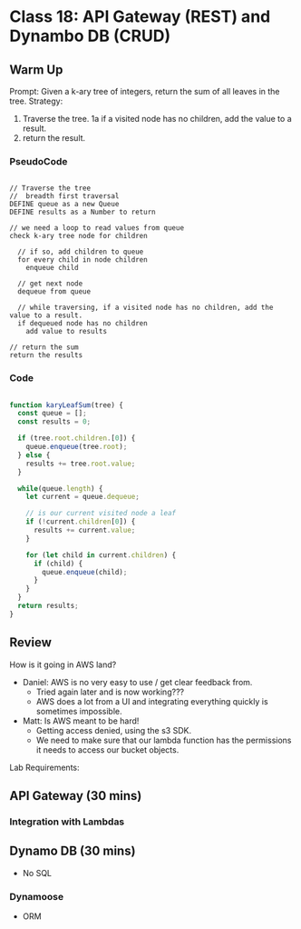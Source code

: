 # Class 18: API Gateway (REST) and Dynambo DB  (CRUD)

## Warm Up

Prompt: Given a k-ary tree of integers, return the sum of all leaves in the tree.
Strategy:

 1. Traverse the tree.
    1a if a visited node has no children, add the value to a result.
 1. return the result.

### PseudoCode

```text

// Traverse the tree
//  breadth first traversal
DEFINE queue as a new Queue
DEFINE results as a Number to return

// we need a loop to read values from queue
check k-ary tree node for children

  // if so, add children to queue
  for every child in node children
    enqueue child

  // get next node
  dequeue from queue

  // while traversing, if a visited node has no children, add the value to a result.
  if dequeued node has no children
    add value to results

// return the sum
return the results

```

### Code

```javascript

function karyLeafSum(tree) {
  const queue = [];
  const results = 0;

  if (tree.root.children.[0]) {
    queue.enqueue(tree.root);
  } else {
    results += tree.root.value;
  }

  while(queue.length) {
    let current = queue.dequeue;

    // is our current visited node a leaf
    if (!current.children[0]) {
      results += current.value;
    }

    for (let child in current.children) {
      if (child) {
        queue.enqueue(child);
      }
    }
  }
  return results;
}


```

## Review

How is it going in AWS land?

- Daniel: AWS is no very easy to use / get clear feedback from.
  - Tried again later and is now working???
  - AWS does a lot from a UI and integrating everything quickly is sometimes impossible.
- Matt: Is AWS meant to be hard!
  - Getting access denied, using the s3 SDK.
  - We need to make sure that our lambda function has the permissions it needs to access our bucket objects.

Lab Requirements:

## API Gateway (30 mins)

### Integration with Lambdas

## Dynamo DB (30 mins)

- No SQL

### Dynamoose

- ORM
